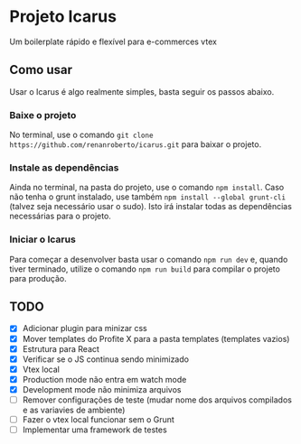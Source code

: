 # Projeto Icarus

Um boilerplate rápido e flexível para e-commerces vtex

## Como usar

Usar o Icarus é algo realmente simples, basta seguir os passos abaixo.

### Baixe o projeto

No terminal, use o comando `git clone https://github.com/renanroberto/icarus.git` para baixar o projeto.

### Instale as dependências

Ainda no terminal, na pasta do projeto, use o comando `npm install`. Caso não tenha o grunt instalado, use também `npm install --global grunt-cli` (talvez seja necessário usar o sudo). Isto irá instalar todas as dependências necessárias para o projeto.

### Iniciar o Icarus

Para começar a desenvolver basta usar o comando `npm run dev` e, quando tiver terminado, utilize o comando `npm run build` para compilar o projeto para produção.

## TODO

- [x] Adicionar plugin para minizar css
- [x] Mover templates do Profite X para a pasta templates (templates vazios)
- [x] Estrutura para React
- [x] Verificar se o JS continua sendo minimizado
- [x] Vtex local
- [x] Production mode não entra em watch mode
- [x] Development mode não minimiza arquivos
- [ ] Remover configurações de teste (mudar nome dos arquivos compilados e as variavies de ambiente)
- [ ] Fazer o vtex local funcionar sem o Grunt
- [ ] Implementar uma framework de testes
